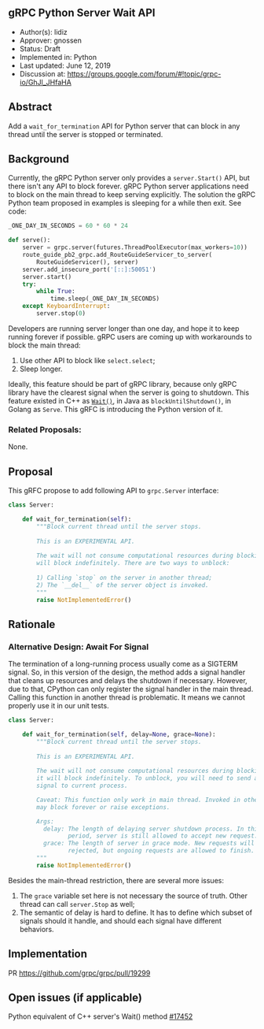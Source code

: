 gRPC Python Server Wait API
----
* Author(s): lidiz
* Approver: gnossen
* Status: Draft
* Implemented in: Python
* Last updated: June 12, 2019
* Discussion at: https://groups.google.com/forum/#!topic/grpc-io/GhJl_JHfaHA

## Abstract

Add a `wait_for_termination` API for Python server that can block in any thread
until the server is stopped or terminated.

## Background

Currently, the gRPC Python server only provides a `server.Start()` API, but
there isn't any API to block forever. gRPC Python server applications need to
block on the main thread to keep serving explicitly. The solution the gRPC
Python team proposed in examples is sleeping for a while then exit. See code:

```Python
_ONE_DAY_IN_SECONDS = 60 * 60 * 24

def serve():
    server = grpc.server(futures.ThreadPoolExecutor(max_workers=10))
    route_guide_pb2_grpc.add_RouteGuideServicer_to_server(
        RouteGuideServicer(), server)
    server.add_insecure_port('[::]:50051')
    server.start()
    try:
        while True:
            time.sleep(_ONE_DAY_IN_SECONDS)
    except KeyboardInterrupt:
        server.stop(0)
```

Developers are running server longer than one day, and hope it to keep running
forever if possible. gRPC users are coming up with workarounds to block the main
thread:

1) Use other API to block like `select.select`;
2) Sleep longer.

Ideally, this feature should be part of gRPC library, because only gRPC library
have the clearest signal when the server is going to shutdown. This feature
existed in C++ as
[`Wait()`](https://grpc.github.io/grpc/cpp/classgrpc_1_1_server_interface.html#ac36477b6a7593a4e4608c7eb712b0d70),
in Java as `blockUntilShutdown()`, in Golang as `Serve`. This gRFC is
introducing the Python version of it.

### Related Proposals: 

None.

## Proposal

This gRFC propose to add following API to `grpc.Server` interface:

```Python
class Server:

    def wait_for_termination(self):
        """Block current thread until the server stops.
        
        This is an EXPERIMENTAL API.
        
        The wait will not consume computational resources during blocking, and it
        will block indefinitely. There are two ways to unblock:
        
        1) Calling `stop` on the server in another thread;
        2) The `__del__` of the server object is invoked.
        """
        raise NotImplementedError()
```

## Rationale

### Alternative Design: Await For Signal

The termination of a long-running process usually come as a SIGTERM signal. So,
in this version of the design, the method adds a signal handler that cleans up
resources and delays the shutdown if necessary. However, due to that, CPython
can only register the signal handler in the main thread. Calling this function
in another thread is problematic. It means we cannot properly use it in our unit
tests.

```Python
class Server:

    def wait_for_termination(self, delay=None, grace=None):
        """Block current thread until the server stops.
        
        This is an EXPERIMENTAL API.
        
        The wait will not consume computational resources during blocking, and
        it will block indefinitely. To unblock, you will need to send a SIGTERM
        signal to current process.

        Caveat: This function only work in main thread. Invoked in other thread
        may block forever or raise exceptions.

        Args:
          delay: The length of delaying server shutdown process. In this
                 period, server is still allowed to accept new request.
          grace: The length of server in grace mode. New requests will be
                 rejected, but ongoing requests are allowed to finish.
        """
        raise NotImplementedError()
```

Besides the main-thread restriction, there are several more issues:

1) The `grace` variable set here is not necessary the source of truth. Other
   thread can call `server.Stop` as well;
2) The semantic of delay is hard to define. It has to define which subset of
   signals should it handle, and should each signal have different behaviors.

## Implementation

PR https://github.com/grpc/grpc/pull/19299

## Open issues (if applicable)

Python equivalent of C++ server's Wait() method
[#17452](https://github.com/grpc/grpc/issues/17452)
